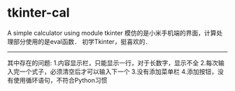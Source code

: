 tkinter-cal
===========

A simple calculator using module tkinter
模仿的是小米手机端的界面，计算处理部分使用的是eval函数．
初学Tkinter，挺喜欢的．
<hr>
其中存在的问题:
 1.内容显示栏，只能显示一行，对于长数字，显示不全
 2.每次输入完一个式子，必须清空后才可以输入下一个
 3.没有添加菜单栏 
 4.添加按钮，没有使用循环语句，不符合Python习惯
